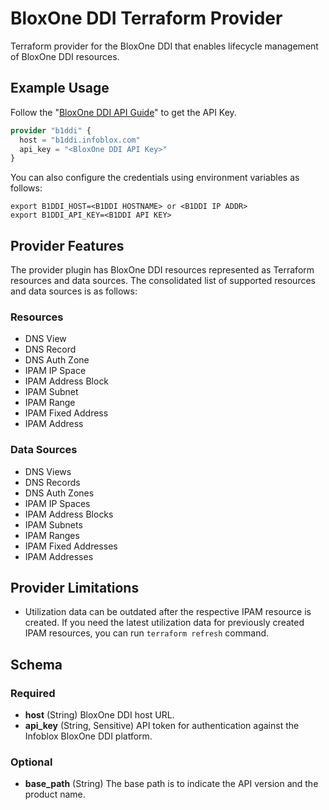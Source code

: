 # BloxOne DDI Terraform Provider

Terraform provider for the BloxOne DDI that enables lifecycle management of BloxOne DDI resources.

## Example Usage

Follow the "[BloxOne DDI API Guide](https://docs.infoblox.com/display/BloxOneDDI/BloxOne+DDI+API+Guide)" 
to get the API Key. 

```terraform
provider "b1ddi" {
  host = "b1ddi.infoblox.com"
  api_key = "<BloxOne DDI API Key>"
}
```

You can also configure the credentials using environment variables as follows:
```shell
export B1DDI_HOST=<B1DDI HOSTNAME> or <B1DDI IP ADDR>
export B1DDI_API_KEY=<B1DDI API KEY>
``` 

## Provider Features

The provider plugin has BloxOne DDI resources represented as Terraform resources and data sources. The consolidated
list of supported resources and data sources is as follows:

### Resources

- DNS View
- DNS Record
- DNS Auth Zone
- IPAM IP Space
- IPAM Address Block
- IPAM Subnet
- IPAM Range
- IPAM Fixed Address
- IPAM Address

### Data Sources

- DNS Views
- DNS Records
- DNS Auth Zones
- IPAM IP Spaces
- IPAM Address Blocks
- IPAM Subnets
- IPAM Ranges
- IPAM Fixed Addresses
- IPAM Addresses

## Provider Limitations

- Utilization data can be outdated after the respective IPAM resource is created. If you need the latest utilization
  data for previously created IPAM resources, you can run `terraform refresh` command.

## Schema

### Required

- **host** (String) BloxOne DDI host URL.
- **api_key** (String, Sensitive) API token for authentication against the Infoblox BloxOne DDI platform.

### Optional

- **base_path** (String) The base path is to indicate the API version and the product name.

